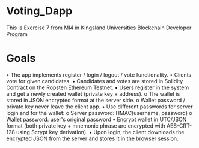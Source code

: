 # Voting_Dapp
This is Exercise 7 from MI4 in Kingsland Universities Blockchain Developer Program

# Goals
• The app implements register / login / logout / vote functionality.
• Clients vote for given candidates.
• Candidates and votes are stored in Solidity Contract on the Ropsten Ethereum Testnet.
• Users register in the system and get a newly created wallet (private key + address).
       o The wallet is stored in JSON encrypted format at the server side.
       o Wallet password / private key never leave the client app.
• Use different passwords for server login and for the wallet:
       o Server password: HMAC(username, password)
       o Wallet password: user's original password
• Encrypt wallet in UTC/JSON format (both private key + mnemonic phrase are encrypted with AES-CRT- 128 using Scrypt key derivation).
• Upon login, the client downloads the encrypted JSON from the server and stores it in the browser session.
